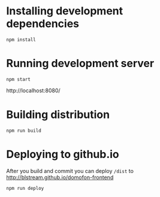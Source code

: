 # Installing development dependencies

```
npm install
```

# Running development server

```
npm start
```

http://localhost:8080/

# Building distribution

```
npm run build
```

# Deploying to github.io

After you build and commit you can deploy `/dist` to
http://blstream.github.io/domofon-frontend
```
npm run deploy
```
